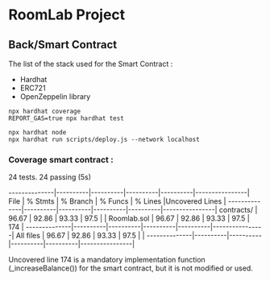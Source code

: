 # RoomLab Project
## Back/Smart Contract
The list of the stack used for the Smart Contract :
- Hardhat
- ERC721
- OpenZeppelin library

```shell
npx hardhat coverage
REPORT_GAS=true npx hardhat test

npx hardhat node
npx hardhat run scripts/deploy.js --network localhost
```
### Coverage smart contract :
24 tests.
24 passing (5s)

--------------|----------|----------|----------|----------|----------------|
File          |  % Stmts | % Branch |  % Funcs |  % Lines |Uncovered Lines |
--------------|----------|----------|----------|----------|----------------|
 contracts/   |    96.67 |    92.86 |    93.33 |     97.5 |                |
  Roomlab.sol |    96.67 |    92.86 |    93.33 |     97.5 |            174 |
--------------|----------|----------|----------|----------|----------------|
All files     |    96.67 |    92.86 |    93.33 |     97.5 |                |
--------------|----------|----------|----------|----------|----------------|

Uncovered line 174 is a mandatory implementation function (_increaseBalance()) for the smart contract, but it is not modified or used.

